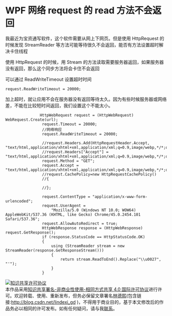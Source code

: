# WPF 网络 request 的 read 方法不会返回

我最近为宝资通写软件，这个软件需要从网上下网页。但是使用 HttpRequest 的时候发现 StreamReader 等方法可能等待很久不会返回，能否有方法设置超时解决卡住线程

<!--more-->
<!-- CreateTime:2020/3/5 9:26:16 -->

<!-- csdn -->

使用 HttpRequest 的时候，用 Stream 的方法读取需要服务器返回，如果服务器没有返回，那么这个同步方法将会卡住不会返回

可以通过 ReadWriteTimeout 设置超时时间

```
request.ReadWriteTimeout = 20000;
```


加上超时，就让应用不会在服务器没有返回等待太久。因为有些时候服务器或网络差，不能在比较短时间返回，我们设置这个不能太小。

```
               HttpWebRequest request = (HttpWebRequest) WebRequest.Create(url);
                request.Timeout = 20000;
                //网络响应
                request.ReadWriteTimeout = 20000;

                //request.Headers.Add(HttpRequestHeader.Accept, "text/html,application/xhtml+xml,application/xml;q=0.9,image/webp,*/*;q=0.8");
                //request.Headers["Accept"] = "text/html,application/xhtml+xml,application/xml;q=0.9,image/webp,*/*;q=0.8";
                request.Method = "GET";
                request.Accept = "text/html,application/xhtml+xml,application/xml;q=0.9,image/webp,*/*;q=0.8";
                //request.CachePolicy=new HttpRequestCachePolicy()
                //{

                //};

                request.ContentType = "application/x-www-form-urlencoded";
                request.UserAgent =
                    "Mozilla/5.0 (Windows NT 10.0; WOW64) AppleWebKit/537.36 (KHTML, like Gecko) Chrome/45.0.2454.101 Safari/537.36";
                request.AllowAutoRedirect = true;
                HttpWebResponse response = (HttpWebResponse) request.GetResponse();
                if (response.StatusCode == HttpStatusCode.OK)
                {
                    using (StreamReader stream = new StreamReader(response.GetResponseStream()))
                    {
                        return stream.ReadToEnd().Replace("\\u0027", "'");
                    }
                }
```

<a rel="license" href="http://creativecommons.org/licenses/by-nc-sa/4.0/"><img alt="知识共享许可协议" style="border-width:0" src="https://licensebuttons.net/l/by-nc-sa/4.0/88x31.png" /></a><br />本作品采用<a rel="license" href="http://creativecommons.org/licenses/by-nc-sa/4.0/">知识共享署名-非商业性使用-相同方式共享 4.0 国际许可协议</a>进行许可。欢迎转载、使用、重新发布，但务必保留文章署名[林德熙](http://blog.csdn.net/lindexi_gd)(包含链接:http://blog.csdn.net/lindexi_gd )，不得用于商业目的，基于本文修改后的作品务必以相同的许可发布。如有任何疑问，请与我[联系](mailto:lindexi_gd@163.com)。  
